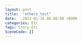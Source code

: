 ```yaml
---
layout: post
title:  "others_test"
date:   2022-01-16 06:00:00 +0000
categories: Etc
Tags: Story Etc
SceneCode: []
---
```

